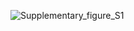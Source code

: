 
![Supplementary_figure_S1](https://github.com/user-attachments/assets/11ad5c25-c64a-447b-b266-d8780f0e6e79)
